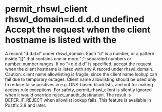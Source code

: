 # permit_rhswl_client rhswl_domain=d.d.d.d undefined Accept the request when the client hostname is listed with the
A record "d.d.d.d" under rhswl_domain.  Each "d"
is a number, or a pattern inside "[]" that contains one or more
";"-separated numbers or number..number ranges. If no
"=d.d.d.d" is specified, accept the request when the client
hostname is listed with any A record under rhswl_domain.
 Caution: client name allowlisting is fragile, since the client
name lookup can fail due to temporary outages.  Client name
allowlisting should be used only to reduce false positives in e.g.
DNS-based blocklists, and not for making access rule exceptions.
 For safety, permit_rhswl_client is silently ignored when it
would override reject_unauth_destination.  The result is DEFER_IF_REJECT
when allowlist lookup fails.  This feature is available in Postfix
2.8 and later.  